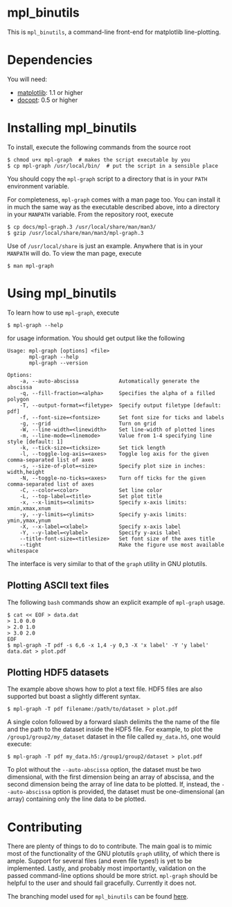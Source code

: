 mpl_binutils
============

This is `mpl_binutils`, a command-line front-end for matplotlib line-plotting.

Dependencies
============

You will need:

- [matplotlib](https://github.com/matplotlib/matplotlib): 1.1 or higher
- [docopt](https://github.com/docopt/docopt): 0.5 or higher

Installing mpl_binutils
=======================

To install, execute the following commands from the source root

    $ chmod u+x mpl-graph  # makes the script executable by you
    $ cp mpl-graph /usr/local/bin/  # put the script in a sensible place

You should copy the `mpl-graph` script to a directory that is in your `PATH`
environment variable.

For completeness, `mpl-graph` comes with a man page too. You can install it
in much the same way as the executable described above, into a directory in
your `MANPATH` variable. From the repository root, execute

    $ cp docs/mpl-graph.3 /usr/local/share/man/man3/
    $ gzip /usr/local/share/man/man3/mpl-graph.3

Use of `/usr/local/share` is just an example. Anywhere that is in your
`MANPATH` will do. To view the man page, execute

    $ man mpl-graph

Using mpl_binutils
==================

To learn how to use `mpl-graph`, execute

    $ mpl-graph --help

for usage information. You should get output like the following

    Usage: mpl-graph [options] <file>
           mpl-graph --help
           mpl-graph --version

    Options:
        -a, --auto-abscissa             Automatically generate the abscissa
        -q, --fill-fraction=<alpha>     Specifies the alpha of a filled polygon
        -T, --output-format=<filetype>  Specify output filetype [default: pdf]
        -f, --font-size=<fontsize>      Set font size for ticks and labels
        -g, --grid                      Turn on grid
        -W, --line-width=<linewidth>    Set line-width of plotted lines
        -m, --line-mode=<linemode>      Value from 1-4 specifying line style [default: 1]
        -k, --tick-size=<ticksize>      Set tick length
        -l, --toggle-log-axis=<axes>    Toggle log axis for the given comma-separated list of axes
        -s, --size-of-plot=<size>       Specify plot size in inches: width,height
        -N, --toggle-no-ticks=<axes>    Turn off ticks for the given comma-separated list of axes
        -C, --color=<color>             Set line color
        -L, --top-label=<title>         Set plot title
        -x, --x-limits=<xlimits>        Specify x-axis limits: xmin,xmax,xnum
        -y, --y-limits=<ylimits>        Specify y-axis limits: ymin,ymax,ynum
        -X, --x-label=<xlabel>          Specify x-axis label
        -Y, --y-label=<ylabel>          Specify y-axis label
        --title-font-size=<titlesize>   Set font size of the axes title
        --tight                         Make the figure use most available whitespace

The interface is very similar to that of the `graph` utility in GNU plotutils.

Plotting ASCII text files
-------------------------

The following `bash` commands show an explicit example of `mpl-graph` usage.

    $ cat << EOF > data.dat
    > 1.0 0.0
    > 2.0 1.0
    > 3.0 2.0
    EOF
    $ mpl-graph -T pdf -s 6,6 -x 1,4 -y 0,3 -X 'x label' -Y 'y label' data.dat > plot.pdf

Plotting HDF5 datasets
----------------------

The example above shows how to plot a text file. HDF5 files are also supported
but boast a slightly different syntax. 

    $ mpl-graph -T pdf filename:/path/to/dataset > plot.pdf

A single colon followed by a forward slash delimits the the name of the file
and the path to the dataset inside the HDF5 file. For example, to plot the
`/group1/group2/my_dataset` dataset in the file called `my_data.h5`, one would
execute:

    $ mpl-graph -T pdf my_data.h5:/group1/group2/dataset > plot.pdf

To plot without the `--auto-abscissa` option, the dataset must be two
dimensional, with the first dimension being an array of abscissa, and the
second dimension being the array of line data to be plotted. If, instead, the
`--auto-abscissa` option is provided, the dataset must be one-dimensional (an
array) containing only the line data to be plotted.

Contributing
============

There are plenty of things to do to contribute. The main goal is to mimic most
of the functionality of the GNU plotutils `graph` utility, of which there is
ample. Support for several files (and even file types!) is yet to be
implemented. Lastly, and probably most importantly, validation on the passed
command-line options should be more strict. `mpl-graph` should be helpful to
the user and should fail gracefully. Currently it does not.

The branching model used for `mpl_binutils` can be found
[here](http://nvie.com/posts/a-successful-git-branching-model/).
